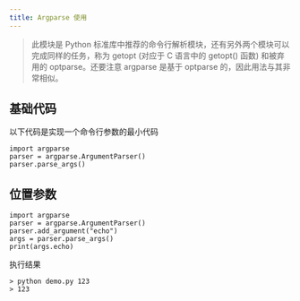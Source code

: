 ```yaml
---
title: Argparse 使用
---
```


> 此模块是 Python 标准库中推荐的命令行解析模块，还有另外两个模块可以完成同样的任务，称为 getopt (对应于 C 语言中的 getopt() 函数) 和被弃用的 optparse。还要注意 argparse 是基于 optparse 的，因此用法与其非常相似。

## 基础代码
以下代码是实现一个命令行参数的最小代码
```
import argparse
parser = argparse.ArgumentParser()
parser.parse_args()
```

## 位置参数
```
import argparse
parser = argparse.ArgumentParser()
parser.add_argument("echo")
args = parser.parse_args()
print(args.echo)
```
执行结果
```
> python demo.py 123
> 123
```